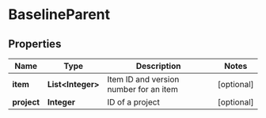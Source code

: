 
# BaselineParent

## Properties
Name | Type | Description | Notes
------------ | ------------- | ------------- | -------------
**item** | **List&lt;Integer&gt;** | Item ID and version number for an item |  [optional]
**project** | **Integer** | ID of a project |  [optional]



